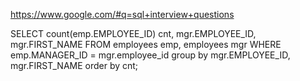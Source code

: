 https://www.google.com/#q=sql+interview+questions


SELECT count(emp.EMPLOYEE_ID) cnt,
  mgr.EMPLOYEE_ID,
  mgr.FIRST_NAME
FROM employees emp,
  employees mgr
WHERE emp.MANAGER_ID = mgr.employee_id
group by mgr.EMPLOYEE_ID,
  mgr.FIRST_NAME
  order by cnt;
